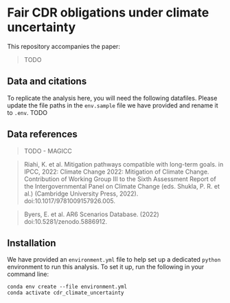 # Fair CDR obligations under climate uncertainty

This repository accompanies the paper:
> TODO

## Data and citations

To replicate the analysis here, you will need the following datafiles. Please update the file paths in the `env.sample` file we have provided and rename it to `.env`. TODO

## Data references
> TODO - MAGICC

> Riahi, K. et al. Mitigation pathways compatible with long-term goals. in IPCC, 2022: Climate Change 2022: Mitigation of Climate Change. Contribution of Working Group III to the Sixth Assessment Report of the Intergovernmental Panel on Climate Change (eds. Shukla, P. R. et al.) (Cambridge University Press, 2022). doi:10.1017/9781009157926.005.

> Byers, E. et al. AR6 Scenarios Database. (2022) doi:10.5281/zenodo.5886912.

## Installation

We have provided an `environment.yml` file to help set up a dedicated `python` environment to run this analysis. To set it up, run the following in your command line:
```
conda env create --file environment.yml
conda activate cdr_climate_uncertainty
```